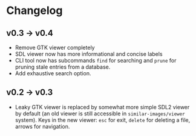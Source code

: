 # Changelog

## v0.3 -> v0.4

* Remove GTK viewer completely
* SDL viewer now has more informational and concise labels
* CLI tool now has subcommands `find` for searching and `prune` for pruning
  stale entries from a database.
* Add exhaustive search option.

## v0.2 -> v0.3

* Leaky GTK viewer is replaced by somewhat more simple SDL2 viewer by default
  (an old viewer is still accessible in `similar-images/viewer` system). Keys in
  the new viewer: `esc` for exit, `delete` for deleting a file, arrows for
  navigation.

